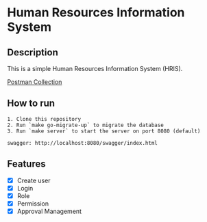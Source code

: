 # Human Resources Information System

## Description
This is a simple Human Resources Information System (HRIS).

[Postman Collection](https://documenter.getpostman.com/view/23207346/2sA3duEsLN)

## How to run
```plaintext
1. Clone this repository
2. Run `make go-migrate-up` to migrate the database
3. Run `make server` to start the server on port 8080 (default)

swagger: http://localhost:8080/swagger/index.html
```

## Features
- [x] Create user
- [x] Login
- [x] Role
- [x] Permission
- [x] Approval Management
